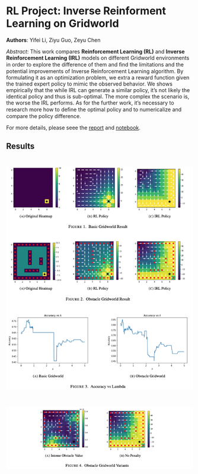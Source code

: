 # RL Project: Inverse Reinforment Learning on Gridworld

**Authors**: Yifei Li, Ziyu Guo, Zeyu Chen

*Abstract*: This work compares **Reinforcement Learning (RL)** and **Inverse Reinforcement Learning (IRL)** models on different Gridworld environments in order to explore the difference of them and ﬁnd the limitations and the potential improvements of Inverse Reinforcement Learning algorithm. By formulating it as an optimization problem, we extra a reward function given the trained expert policy to mimic the observed behavior. We shows empirically that the while IRL can generate a similar policy, it’s not likely the identical policy and thus is sub-optimal. The more complex the scenario is, the worse the IRL performs. As for the further work, it’s necessary to research more how to deﬁne the optimal policy and to numericalize and compare the policy difference.

For more details, please seee the [report](report.pdf) and [notebook](irl-gridworld.ipynb).

## Results

<h1 align="center">
  <img src="images/gridworld-result.jpg">
</h1> 

<h1 align="center">
  <img src="images/gridworld-varient-result.jpg">
</h1> 
